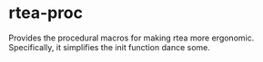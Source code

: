 # rtea-proc

Provides the procedural macros for making rtea more ergonomic.  Specifically, it simplifies the init function dance some.
